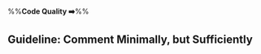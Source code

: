 <link rel="stylesheet" href="{{baseUrl}}/css/textbook.css">

<div class="website-content">

%%**Code Quality :arrow_right:**%%

## Guideline: Comment Minimally, but Sufficiently

<div id="main">

<include src="introduction/embed.md" />
<include src="basics/embed.md" />
<include src="intermediate/embed.md" />

</div>

</div>
</div>
